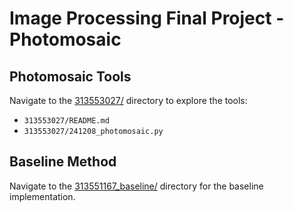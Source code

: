 # Image Processing Final Project - Photomosaic

## **Photomosaic Tools**  
Navigate to the [313553027/](313553027/) directory to explore the tools:  
- `313553027/README.md`  
- `313553027/241208_photomosaic.py`  

## **Baseline Method**  
Navigate to the [313551167_baseline/](313551167_baseline/) directory for the baseline implementation.
